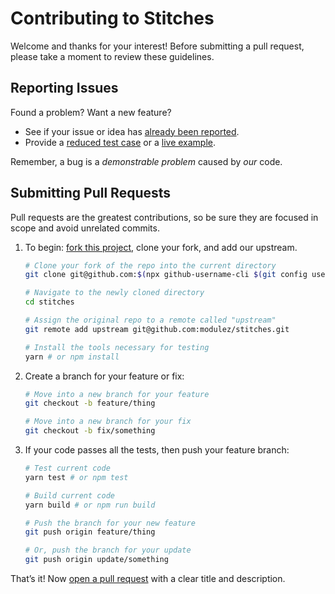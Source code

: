 # Contributing to Stitches

Welcome and thanks for your interest! Before submitting a pull request, please take a moment to review these guidelines.

## Reporting Issues

Found a problem? Want a new feature?

- See if your issue or idea has [already been reported].
- Provide a [reduced test case] or a [live example].

Remember, a bug is a _demonstrable problem_ caused by _our_ code.

## Submitting Pull Requests

Pull requests are the greatest contributions, so be sure they are focused in
scope and avoid unrelated commits.

1. To begin: [fork this project], clone your fork, and add our upstream.
   ```bash
   # Clone your fork of the repo into the current directory
   git clone git@github.com:$(npx github-username-cli $(git config user.email))/stitches.git

   # Navigate to the newly cloned directory
   cd stitches

   # Assign the original repo to a remote called "upstream"
   git remote add upstream git@github.com:modulez/stitches.git

   # Install the tools necessary for testing
   yarn # or npm install
   ```

2. Create a branch for your feature or fix:
   ```bash
   # Move into a new branch for your feature
   git checkout -b feature/thing
   ```
   ```bash
   # Move into a new branch for your fix
   git checkout -b fix/something
   ```

3. If your code passes all the tests, then push your feature branch:
   ```bash
   # Test current code
   yarn test # or npm test

   # Build current code
   yarn build # or npm run build
   ```
   ```bash
   # Push the branch for your new feature
   git push origin feature/thing
   ```
   ```bash
   # Or, push the branch for your update
   git push origin update/something
   ```

That’s it! Now [open a pull request] with a clear title and description.

[already been reported]: issues
[fork this project]:     https://github.com/modulz/stitches/fork
[live example]:          https://codesandbox.io/
[open a pull request]:   https://help.github.com/articles/using-pull-requests/
[reduced test case]:     https://css-tricks.com/reduced-test-cases/

